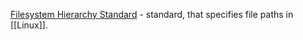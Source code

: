 [Filesystem Hierarchy Standard](https://en.wikipedia.org/wiki/Filesystem_Hierarchy_Standard) - standard, that specifies file paths in [[Linux]].